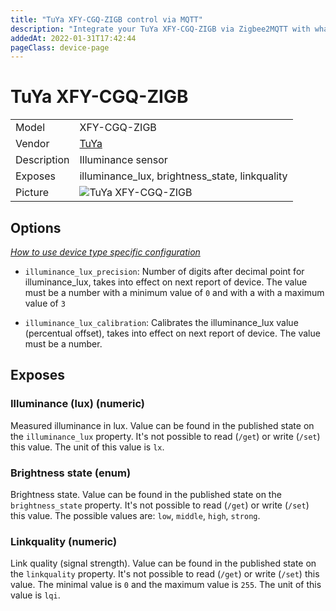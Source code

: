 ```yaml
---
title: "TuYa XFY-CGQ-ZIGB control via MQTT"
description: "Integrate your TuYa XFY-CGQ-ZIGB via Zigbee2MQTT with whatever smart home infrastructure you are using without the vendor's bridge or gateway."
addedAt: 2022-01-31T17:42:44
pageClass: device-page
---
```


<!-- !!!! -->
<!-- ATTENTION: This file is auto-generated through docgen! -->
<!-- You can only edit the "Notes"-Section between the two comment lines "Notes BEGIN" and "Notes END". -->
<!-- Do not use h1 or h2 heading within "## Notes"-Section. -->
<!-- !!!! -->

# TuYa XFY-CGQ-ZIGB

|     |     |
|-----|-----|
| Model | XFY-CGQ-ZIGB  |
| Vendor  | [TuYa](/supported-devices/#v=TuYa)  |
| Description | Illuminance sensor |
| Exposes | illuminance_lux, brightness_state, linkquality |
| Picture | ![TuYa XFY-CGQ-ZIGB](https://www.zigbee2mqtt.io/images/devices/XFY-CGQ-ZIGB.jpg) |


<!-- Notes BEGIN: You can edit here. Add "## Notes" headline if not already present. -->


<!-- Notes END: Do not edit below this line -->



## Options
*[How to use device type specific configuration](../guide/configuration/devices-groups.md#specific-device-options)*

* `illuminance_lux_precision`: Number of digits after decimal point for illuminance_lux, takes into effect on next report of device. The value must be a number with a minimum value of `0` and with a with a maximum value of `3`

* `illuminance_lux_calibration`: Calibrates the illuminance_lux value (percentual offset), takes into effect on next report of device. The value must be a number.


## Exposes

### Illuminance (lux) (numeric)
Measured illuminance in lux.
Value can be found in the published state on the `illuminance_lux` property.
It's not possible to read (`/get`) or write (`/set`) this value.
The unit of this value is `lx`.

### Brightness state (enum)
Brightness state.
Value can be found in the published state on the `brightness_state` property.
It's not possible to read (`/get`) or write (`/set`) this value.
The possible values are: `low`, `middle`, `high`, `strong`.

### Linkquality (numeric)
Link quality (signal strength).
Value can be found in the published state on the `linkquality` property.
It's not possible to read (`/get`) or write (`/set`) this value.
The minimal value is `0` and the maximum value is `255`.
The unit of this value is `lqi`.

